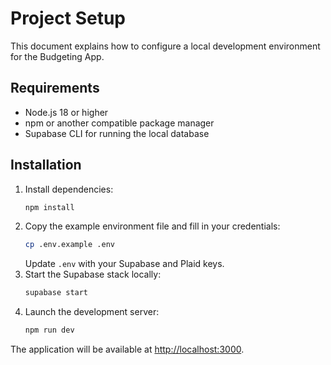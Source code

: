 # Project Setup

This document explains how to configure a local development environment for the Budgeting App.

## Requirements

- Node.js 18 or higher
- npm or another compatible package manager
- Supabase CLI for running the local database

## Installation

1. Install dependencies:
   ```bash
   npm install
   ```
2. Copy the example environment file and fill in your credentials:
   ```bash
   cp .env.example .env
   ```
   Update `.env` with your Supabase and Plaid keys.
3. Start the Supabase stack locally:
   ```bash
   supabase start
   ```
4. Launch the development server:
   ```bash
   npm run dev
   ```

The application will be available at <http://localhost:3000>.

